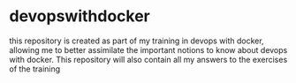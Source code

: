 # devopswithdocker
this repository is created as part of my training in devops with docker, allowing me to better assimilate the important notions to know about devops with docker. This repository will also contain all my answers to the exercises of the training
